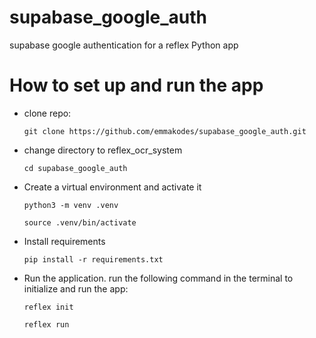 # supabase_google_auth
supabase google authentication for a reflex Python app

# How to set up and run the app

- clone repo:
  
  `git clone https://github.com/emmakodes/supabase_google_auth.git`

- change directory to reflex_ocr_system

  `cd supabase_google_auth`

- Create a virtual environment and activate it
  
  `python3 -m venv .venv`

  `source .venv/bin/activate`

- Install requirements

  `pip install -r requirements.txt`

- Run the application.
  run the following command in the terminal to initialize and run the app:

  `reflex init`

  `reflex run`
